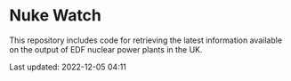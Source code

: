 # Nuke Watch

This repository includes code for retrieving the latest information available on the output of EDF nuclear power plants in the UK.

Last updated: 2022-12-05 04:11